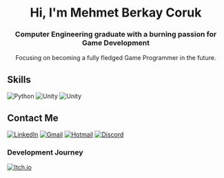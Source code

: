 <h1 align="center">Hi, I'm Mehmet Berkay Coruk</h1>
<h3 align="center">Computer Engineering graduate with a burning passion for Game Development</h3>

<p align="center">Focusing on becoming a fully fledged Game Programmer in the future.</p>

## Skills
![Python](https://img.shields.io/badge/-Python-000?&logo=Python)
![Unity](https://img.shields.io/badge/-Unity-000?&logo=Unity)
![Unity](https://img.shields.io/badge/-CSharp-000?&logo=csharp)

## Contact Me
[![LinkedIn](https://img.shields.io/badge/-LinkedIn-000?&logo=linkedin)](https://www.linkedin.com/in/mehmet-berkay-coruk-b2b83420a/)
[![Gmail](https://img.shields.io/badge/-Gmail-000?&logo=gmail)](mehmetberkaycoruk@gmail.com)
[![Hotmail](https://img.shields.io/badge/-Hotmail-000?&logo=microsoftoutlook)](berkay_coruk@hotmail.com)
[![Discord](https://img.shields.io/badge/-Discord-000?&logo=discord)](discordapp.com/users/M.Berkay#9666)

### Development Journey
[![Itch.io](https://img.shields.io/badge/-Itch.io-000?&logo=itch.io)](https://mehmetberkayc.itch.io)

<!---
MehmetBerkayC/MehmetBerkayC is a ✨ special ✨ repository because its `README.md` (this file) appears on your GitHub profile.
You can click the Preview link to take a look at your changes.
--->
